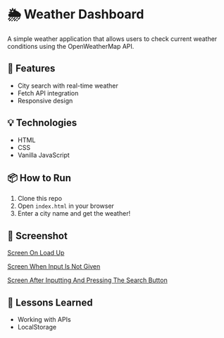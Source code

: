 # 🌦️ Weather Dashboard

A simple weather application that allows users to check current weather conditions using the OpenWeatherMap API.

## 🚀 Features
- City search with real-time weather
- Fetch API integration
- Responsive design

## 💡 Technologies
- HTML
- CSS
- Vanilla JavaScript

## 📦 How to Run
1. Clone this repo
2. Open `index.html` in your browser
3. Enter a city name and get the weather!

## 📸 Screenshot
[Screen On Load Up](https://github.com/UncleH25/Simple-Weather-Dashboard/blob/main/screenshot/screenshot1.png)

[Screen When Input Is Not Given](https://github.com/UncleH25/Simple-Weather-Dashboard/blob/main/screenshot/screenshot2.png)

[Screen After Inputting And Pressing The Search Button](https://github.com/UncleH25/Simple-Weather-Dashboard/blob/main/screenshot/screenshot3.png)

## 🧠 Lessons Learned
- Working with APIs
- LocalStorage
